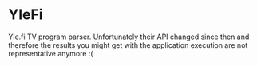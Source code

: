 # YleFi

Yle.fi TV program parser. 
Unfortunately their API changed since then and therefore the results you might get with the application execution are not representative anymore :(
